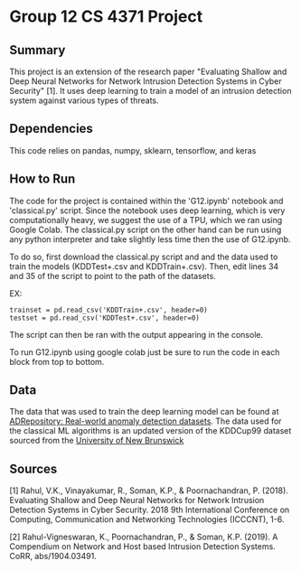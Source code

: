 # Group 12 CS 4371 Project

## Summary

This project is an extension of the research paper "Evaluating Shallow and Deep Neural Networks for Network Intrusion Detection Systems in Cyber Security" [1]. It uses deep learning to train a model of an intrusion detection system against various types of threats.

## Dependencies

This code relies on pandas, numpy, sklearn, tensorflow, and keras

## How to Run

The code for the project is contained within the 'G12.ipynb' notebook and 'classical.py' script. Since the notebook uses deep learning, which is very computationally heavy, we suggest the use of a TPU, which we ran using Google Colab. The classical.py script on the other hand can be run using any python interpreter and take slightly less time then the use of G12.ipynb. 

To do so, first download the classical.py script and and the data used to train the models (KDDTest+.csv and KDDTrain+.csv). Then, edit lines 34 and 35 of the script to point to the path of the datasets.

EX: 
```
trainset = pd.read_csv('KDDTrain+.csv', header=0)
testset = pd.read_csv('KDDTest+.csv', header=0)
```

The script can then be ran with the output appearing in the console.

To run G12.ipynb using google colab just be sure to run the code in each block from top to bottom.

## Data

The data that was used to train the deep learning model can be found at [ADRepository: Real-world anomaly detection datasets](https://github.com/GuansongPang/ADRepository-Anomaly-detection-datasets/blob/main/numerical%20data/DevNet%20datasets/celeba_baldvsnonbald_normalised.csv). The data used for the classical ML algorithms is an updated version of the KDDCup99 dataset sourced from the [University of New Brunswick](https://www.unb.ca/cic/datasets/nsl.html)

## Sources

[1] Rahul, V.K., Vinayakumar, R., Soman, K.P., & Poornachandran, P. (2018). Evaluating Shallow and Deep Neural Networks for Network Intrusion Detection Systems in Cyber Security. 2018 9th International Conference on Computing, Communication and Networking Technologies (ICCCNT), 1-6.

[2] Rahul-Vigneswaran, K., Poornachandran, P., & Soman, K.P. (2019). A Compendium on Network and Host based Intrusion Detection Systems. CoRR, abs/1904.03491.

